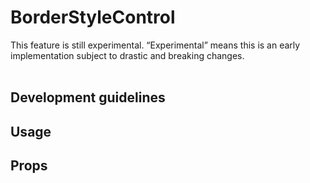 # BorderStyleControl

<div class="callout callout-alert">
This feature is still experimental. “Experimental” means this is an early implementation subject to drastic and breaking changes.
</div>
<br />

## Development guidelines
## Usage
## Props
